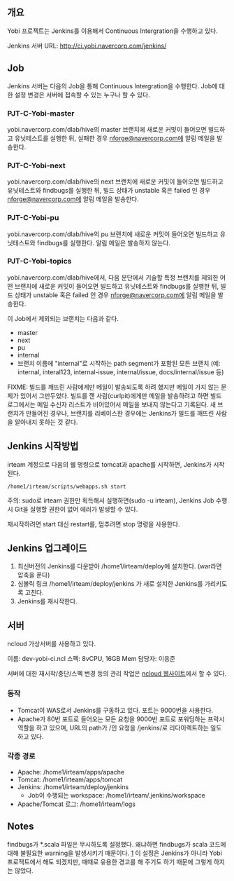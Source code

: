 개요
----

Yobi 프로젝트는 Jenkins를 이용해서 Continuous Intergration을 수행하고 있다.

Jenkins 서버 URL: http://ci.yobi.navercorp.com/jenkins/

Job
---

Jenkins 서버는 다음의 Job을 통해 Continuous Intergration을 수행한다. Job에 대한
설정 변경은 서버에 접속할 수 있는 누구나 할 수 있다.

### PJT-C-Yobi-master

yobi.navercorp.com/dlab/hive의 master 브랜치에 새로운 커밋이 들어오면 빌드하고
유닛테스트를 실행한 뒤, 실패한 경우 nforge@navercorp.com에 알림 메일을
발송한다.

### PJT-C-Yobi-next

yobi.navercorp.com/dlab/hive의 next 브랜치에 새로운 커밋이 들어오면 빌드하고
유닛테스트와 findbugs를 실행한 뒤, 빌드 상태가 unstable 혹은 failed 인 경우
nforge@navercorp.com에 알림 메일을 발송한다.

### PJT-C-Yobi-pu

yobi.navercorp.com/dlab/hive의 pu 브랜치에 새로운 커밋이 들어오면 빌드하고
유닛테스트와 findbugs를 실행한다. 알림 메일은 발송하지 않는다.

### PJT-C-Yobi-topics

yobi.navercorp.com/dlab/hive에서, 다음 문단에서 기술할 특정 브랜치를 제외한
어떤 브랜치에 새로운 커밋이 들어오면 빌드하고 유닛테스트와 findbugs를 실행한
뒤, 빌드 상태가 unstable 혹은 failed 인 경우 nforge@navercorp.com에 알림 메일을
발송한다.

이 Job에서 제외되는 브랜치는 다음과 같다.

* master
* next
* pu
* internal
* 브랜치 이름에 "internal"로 시작하는 path segment가 포함된 모든 브랜치 (예:
  internal, interal123, internal-issue, internal/issue, docs/internal/issue 등)

FIXME: 빌드를 깨뜨린 사람에게만 메일이 발송되도록 하려 했지만 메일이 가지 않는
문제가 있어서 그만두었다. 빌드를 깬 사람(curlpit)에게만 메일을 발송하려고 하면
빌드 로그에서는 메일 수신자 리스트가 비어있어서 메일을 보내지 않는다고
기록된다. 새 브랜치가 만들어진 경우나, 브랜치를 리베이스한 경우에는 Jenkins가
빌드를 깨뜨린 사람을 알아내지 못하는 것 같다.

Jenkins 시작방법
----------------

irteam 계정으로 다음의 쉘 명령으로 tomcat과 apache를 시작하면, Jenkins가 시작된다.

    /home1/irteam/scripts/webapps.sh start

주의: sudo로 irteam 권한만 획득해서 실행하면(sudo -u irteam), Jenkins Job 수행
시 Git을 실행할 권한이 없어 에러가 발생할 수 있다.

재시작하려면 start 대신 restart를, 멈추려면 stop 명령을 사용한다.

Jenkins 업그레이드
------------------

1. 최신버전의 Jenkins를 다운받아 /home1/irteam/deploy에 설치한다. (war라면 압축을 푼다)
2. 심볼릭 링크 /home1/irteam/deploy/jenkins 가 새로 설치한 Jenkins를 가리키도록 고친다.
3. Jenkins를 재시작한다.

서버
----

ncloud 가상서버를 사용하고 있다.

이름: dev-yobi-ci.ncl
스펙: 8vCPU, 16GB Mem
담당자: 이응준

서버에 대한 재시작/중단/스펙 변경 등의 관리 작업은
[ncloud 웹사이트](http://ncloud.nhncorp.com/)에서 할 수 있다.

### 동작

* Tomcat이 WAS로서 Jenkins를 구동하고 있다. 포트는 9000번을 사용한다.
* Apache가 80번 포트로 들어오는 모든 요청을 9000번 포트로 포워딩하는 프락시
  역할을 하고 있으며, URL의 path가 /인 요청을 /jenkins/로 리다이렉트하는 일도
  하고 있다.

### 각종 경로

* Apache: /home1/irteam/apps/apache
* Tomcat: /home1/irteam/apps/tomcat
* Jenkins: /home1/irteam/deploy/jenkins
    * Job이 수행되는 workspace: /home1/irteam/.jenkins/workspace
* Apache/Tomcat 로그: /home1/irteam/logs

Notes
-----

findbugs가 *.scala 파일은 무시하도록 설정했다. 왜냐하면 findbugs가 scala 코드에
대해 불필요한 warning을 발생시키기 때문이다. [1][2] 이 설정은 Jenkins가 아니라
Yobi 프로젝트에서 해도 되겠지만, 때때로 유용한 경고를 해 주기도 하기 때문에
그렇게 하지는 않았다.

[1]: https://github.com/Netflix/archaius/issues/85
[2]: http://stackoverflow.com/questions/22617713/whats-the-current-state-of-static-analysis-tools-for-scala
